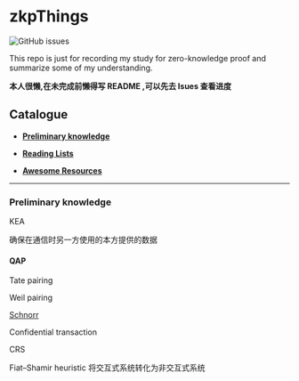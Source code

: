 # zkpThings

![GitHub issues](https://img.shields.io/github/issues/Whisker17/zkpThings)

This repo is just for recording my study for zero-knowledge proof and summarize some of my understanding.

**本人很懒,在未完成前懒得写 README ,可以先去 Isues 查看进度**

## Catalogue

- [**Preliminary knowledge**](#Preliminary-knowledge)

- [**Reading Lists**](https://github.com/Whisker17/zkpThings/blob/master/Reading_Lists.md)

- [**Awesome Resources**](https://github.com/Whisker17/zkpThings/blob/master/Awesome_Resources.md)

------

### Preliminary knowledge

KEA

确保在通信时另一方使用的本方提供的数据

#### QAP



Tate pairing

Weil pairing

[Schnorr](https://github.com/Whisker17/zkpThings/issues/2)

Confidential transaction

CRS

Fiat–Shamir heuristic
将交互式系统转化为非交互式系统